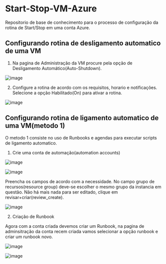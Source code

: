 # Start-Stop-VM-Azure
Repositorio de base de conhecimento para o processo de configuração da rotina de Start/Stop em uma conta Azure.


## Configurando rotina de desligamento automatico de uma VM
1. Na pagina de Administração da VM procure pela opção de Desligamento Automático(Auto-Shutdown).

![image](https://user-images.githubusercontent.com/83661016/148552277-31540a63-8340-4a2f-a7e5-1cb2a0ffee2e.png)


2. Configure a rotina de acordo com os requisitos, horario e notificações. Selecione a opção Habilitado(On) para ativar a rotina.

![image](https://user-images.githubusercontent.com/83661016/148552757-e03b5b1c-4699-4a19-927f-d5c8cea28e7c.png)


## Configurando rotina de ligamento automatico de uma VM(metodo 1)

O metodo 1 consiste no uso de Runbooks e agendas para executar scripts de ligamento automatico.

1. Crie uma conta de automação(automation accounts)

 ![image](https://user-images.githubusercontent.com/83661016/148553279-af8a4a3f-335e-49be-bf5e-b851a2045218.png)
 
 ![image](https://user-images.githubusercontent.com/83661016/148553427-6b537c07-467d-482d-986f-f90ff67f5774.png)
 
  Preencha os campos de acordo com a necessidade. No campo grupo de recursos(resource group) deve-se escolher o mesmo grupo da instancia em questão. Não há mais nada para ser editado, clique em revisar+criar(review_create).
  
 ![image](https://user-images.githubusercontent.com/83661016/148553845-393e8d83-2c66-48bd-bd6d-f9ea1e30375a.png)


2. Criação de Runbook

 Agora com a conta criada devemos criar um Runbook, na pagina de adminsitração da conta recem criada vamos selecionar a opção runbook e criar um runbook novo.
 
 ![image](https://user-images.githubusercontent.com/83661016/148554617-2ea9a2df-3d38-4fbe-982a-36d663052ebc.png)

 ![image](https://user-images.githubusercontent.com/83661016/148554872-041b558f-ad33-467e-b202-eff0da365044.png)
 
 



